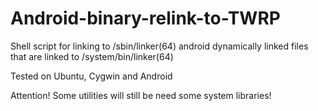 # Android-binary-relink-to-TWRP
Shell script for linking to /sbin/linker(64) android dynamically linked files that are linked to /system/bin/linker(64)

Tested on Ubuntu, Cygwin and Android

Attention! Some utilities will still be
need some system libraries!
